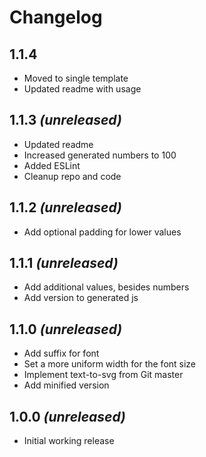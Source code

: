# Changelog

## 1.1.4
- Moved to single template
- Updated readme with usage

## 1.1.3 _(unreleased)_
- Updated readme
- Increased generated numbers to 100
- Added ESLint
- Cleanup repo and code

## 1.1.2 _(unreleased)_
- Add optional padding for lower values

## 1.1.1 _(unreleased)_
- Add additional values, besides numbers
- Add version to generated js

## 1.1.0 _(unreleased)_
- Add suffix for font
- Set a more uniform width for the font size
- Implement text-to-svg from Git master
- Add minified version

## 1.0.0 _(unreleased)_
- Initial working release
